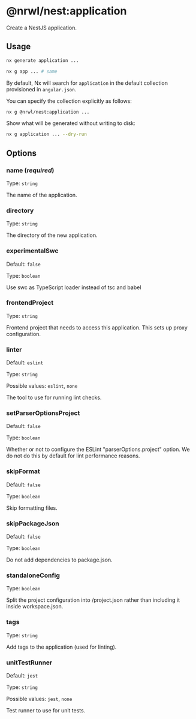 # @nrwl/nest:application

Create a NestJS application.

## Usage

```bash
nx generate application ...
```

```bash
nx g app ... # same
```

By default, Nx will search for `application` in the default collection provisioned in `angular.json`.

You can specify the collection explicitly as follows:

```bash
nx g @nrwl/nest:application ...
```

Show what will be generated without writing to disk:

```bash
nx g application ... --dry-run
```

## Options

### name (_**required**_)

Type: `string`

The name of the application.

### directory

Type: `string`

The directory of the new application.

### experimentalSwc

Default: `false`

Type: `boolean`

Use swc as TypeScript loader instead of tsc and babel

### frontendProject

Type: `string`

Frontend project that needs to access this application. This sets up proxy configuration.

### linter

Default: `eslint`

Type: `string`

Possible values: `eslint`, `none`

The tool to use for running lint checks.

### setParserOptionsProject

Default: `false`

Type: `boolean`

Whether or not to configure the ESLint "parserOptions.project" option. We do not do this by default for lint performance reasons.

### skipFormat

Default: `false`

Type: `boolean`

Skip formatting files.

### skipPackageJson

Default: `false`

Type: `boolean`

Do not add dependencies to package.json.

### standaloneConfig

Type: `boolean`

Split the project configuration into <projectRoot>/project.json rather than including it inside workspace.json.

### tags

Type: `string`

Add tags to the application (used for linting).

### unitTestRunner

Default: `jest`

Type: `string`

Possible values: `jest`, `none`

Test runner to use for unit tests.
